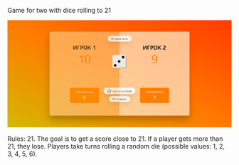 Game for two with dice rolling to 21

![Image alt](https://raw.githubusercontent.com/Weeelp/Playing-cube-game/main/imges/img1.png)

Rules: 21. The goal is to get a score close to 21. If a player gets more than 21, they lose. Players take turns rolling a random die (possible values: 1, 2, 3, 4, 5, 6).
